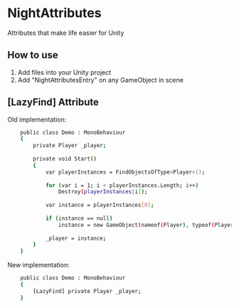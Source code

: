 # NightAttributes
Attributes that make life easier for Unity

## How to use

1. Add files into your Unity project
2. Add "NightAttributesEntry" on any GameObject in scene

## [LazyFind] Attribute

Old implementation:

```sh
    public class Demo : MonoBehaviour
    {
        private Player _player;
    
        private void Start()
        {
            var playerInstances = FindObjectsOfType<Player>();
            
            for (var i = 1; i < playerInstances.Length; i++)
                Destroy(playerInstances[i]);
                
            var instance = playerInstances[0];
            
            if (instance == null)
                instance = new GameObject(nameof(Player), typeof(Player));
                
            _player = instance;
        }
    }
```

New implementation:

```sh
    public class Demo : MonoBehaviour
    {
        [LazyFind] private Player _player;
    }
```
